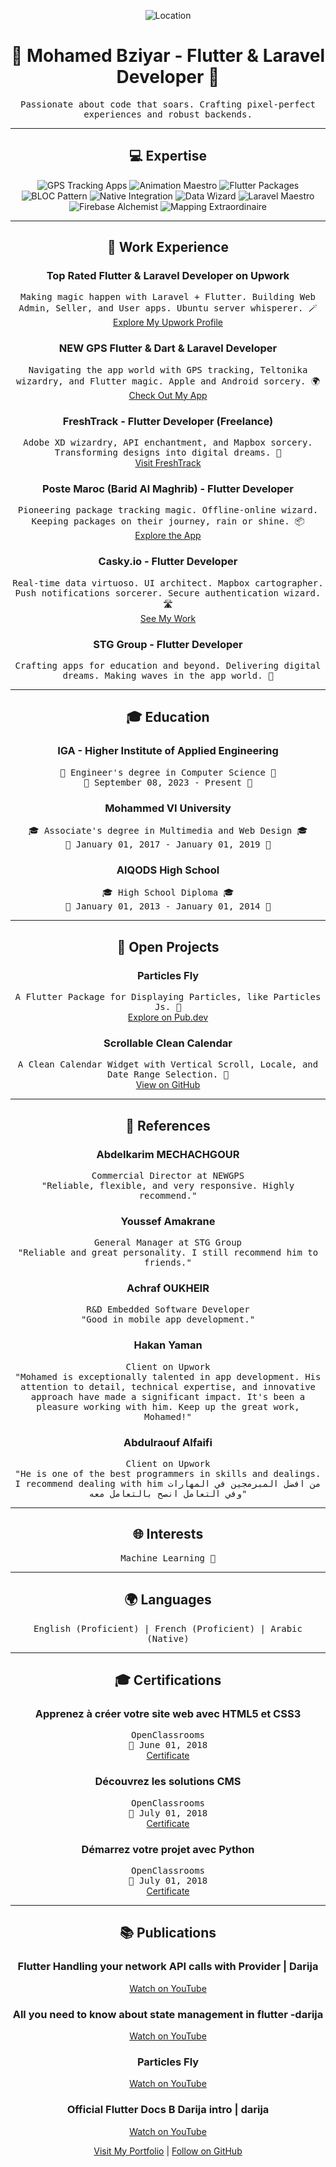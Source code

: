 <p align="center">
  <img src="https://img.shields.io/static/v1?label=Location&message=Casablanca,%20Morocco&color=blue" alt="Location">
</p>

<h1 align="center">🚀 Mohamed Bziyar - Flutter & Laravel Developer 🚀</h1>

<p align="center">
  <samp>Passionate about code that soars. Crafting pixel-perfect experiences and robust backends.</samp>
</p>

<hr>

<h2 align="center">💻 Expertise</h2>

<p align="center">
  <img src="https://img.shields.io/badge/GPS%20Tracking%20Apps-%E2%9C%94-brightgreen" alt="GPS Tracking Apps">
  <img src="https://img.shields.io/badge/Animation%20Maestro-%E2%9C%94-orange" alt="Animation Maestro">
  <img src="https://img.shields.io/badge/Flutter%20Packages-%E2%9C%94-blue" alt="Flutter Packages">
  <img src="https://img.shields.io/badge/BLOC%20Pattern-%E2%9C%94-ff69b4" alt="BLOC Pattern">
  <img src="https://img.shields.io/badge/Native%20Integration-%E2%9C%94-9cf" alt="Native Integration">
  <img src="https://img.shields.io/badge/Data%20Wizard-%E2%9C%94-yellow" alt="Data Wizard">
  <img src="https://img.shields.io/badge/Laravel%20Maestro-%E2%9C%94-red" alt="Laravel Maestro">
  <img src="https://img.shields.io/badge/Firebase%20Alchemist-%E2%9C%94-yellowgreen" alt="Firebase Alchemist">
  <img src="https://img.shields.io/badge/Mapping%20Extraordinaire-%E2%9C%94-blueviolet" alt="Mapping Extraordinaire">
</p>

<hr>

<h2 align="center">🌟 Work Experience</h2>

<h3 align="center">Top Rated Flutter & Laravel Developer on Upwork</h3>

<p align="center">
  <samp>
    Making magic happen with Laravel + Flutter. Building Web Admin, Seller, and User apps. Ubuntu server whisperer. 🪄
  </samp>
  <br>
  <a href="https://www.upwork.com/freelancers/nextsimo">Explore My Upwork Profile</a>
</p>

<h3 align="center">NEW GPS Flutter & Dart & Laravel Developer</h3>

<p align="center">
  <samp>
    Navigating the app world with GPS tracking, Teltonika wizardry, and Flutter magic. Apple and Android sorcery. 🌍
  </samp>
  <br>
  <a href="https://apps.apple.com/ma/app/new-gps/id1558685492">Check Out My App</a>
</p>

<h3 align="center">FreshTrack - Flutter Developer (Freelance)</h3>

<p align="center">
  <samp>
    Adobe XD wizardry, API enchantment, and Mapbox sorcery. Transforming designs into digital dreams. 🚀
  </samp>
  <br>
  <a href="https://www.freshtrack.ma/en">Visit FreshTrack</a>
</p>

<h3 align="center">Poste Maroc (Barid Al Maghrib) - Flutter Developer</h3>

<p align="center">
  <samp>
    Pioneering package tracking magic. Offline-online wizard. Keeping packages on their journey, rain or shine. 📦
  </samp>
  <br>
  <a href="https://play.google.com/store/apps/details?id=app.bam.myamana">Explore the App</a>
</p>

<h3 align="center">Casky.io - Flutter Developer</h3>

<p align="center">
  <samp>
    Real-time data virtuoso. UI architect. Mapbox cartographer. Push notifications sorcerer. Secure authentication wizard. 🛣️
  </samp>
  <br>
  <a href="https://play.google.com/store/apps/developer?id=CASK">See My Work</a>
</p>

<h3 align="center">STG Group - Flutter Developer</h3>

<p align="center">
  <samp>
    Crafting apps for education and beyond. Delivering digital dreams. Making waves in the app world. 🌊
  </samp>
</p>

<hr>

<h2 align="center">🎓 Education</h2>

<h3 align="center">IGA - Higher Institute of Applied Engineering</h3>

<p align="center">
  <samp>🎯 Engineer's degree in Computer Science 🎯</samp>
  <br>
  <samp>📆 September 08, 2023 - Present 📆</samp>
</p>

<h3 align="center">Mohammed VI University</h3>

<p align="center">
  <samp>🎓 Associate's degree in Multimedia and Web Design 🎓</samp>
  <br>
  <samp>📆 January 01, 2017 - January 01, 2019 📆</samp>
</p>

<h3 align="center">AlQODS High School</h3>

<p align="center">
  <samp>🎓 High School Diploma 🎓</samp>
  <br>
  <samp>📆 January 01, 2013 - January 01, 2014 📆</samp>
</p>

<hr>

<h2 align="center">🚀 Open Projects</h2>

<h3 align="center">Particles Fly</h3>

<p align="center">
  <samp>A Flutter Package for Displaying Particles, like Particles Js. 🌌</samp>
  <br>
  <a href="https://pub.dev/packages/particles_fly">Explore on Pub.dev</a>
</p>

<h3 align="center">Scrollable Clean Calendar</h3>

<p align="center">
  <samp>A Clean Calendar Widget with Vertical Scroll, Locale, and Date Range Selection. 📅</samp>
  <br>
  <a href="https://github.com/nextsimo/scrollable_clean_calendar/tree/master">View on GitHub</a>
</p>

<hr>

<h2 align="center">📢 References</h2>

<h3 align="center">Abdelkarim MECHACHGOUR</h3>

<p align="center">
  <samp>Commercial Director at NEWGPS</samp>
  <br>
  <samp>"Reliable, flexible, and very responsive. Highly recommend."</samp>
</p>

<h3 align="center">Youssef Amakrane</h3>

<p align="center">
  <samp>General Manager at STG Group</samp>
  <br>
  <samp>"Reliable and great personality. I still recommend him to friends."</samp>
</p>

<h3 align="center">Achraf OUKHEIR</h3>

<p align="center">
  <samp>R&D Embedded Software Developer</samp>
  <br>
  <samp>"Good in mobile app development."</samp>
</p>

<h3 align="center">Hakan Yaman</h3>

<p align="center">
  <samp>Client on Upwork</samp>
  <br>
  <samp>"Mohamed is exceptionally talented in app development. His attention to detail, technical expertise, and innovative approach have made a significant impact. It's been a pleasure working with him. Keep up the great work, Mohamed!"</samp>
</p>

<h3 align="center">Abdulraouf Alfaifi</h3>

<p align="center">
  <samp>Client on Upwork</samp>
  <br>
  <samp>"He is one of the best programmers in skills and dealings. I recommend dealing with him من افضل المبرمجين في المهارات وفي التعامل انصح بالتعامل معه"</samp>
</p>

<hr>

<h2 align="center">🌐 Interests</h2>

<p align="center">
  <samp>Machine Learning 🤖</samp>
</p>

<hr>

<h2 align="center">🌍 Languages</h2>

<p align="center">
  <samp>English (Proficient) | French (Proficient) | Arabic (Native)</samp>
</p>

<hr>

<h2 align="center">🎓 Certifications</h2>

<h3 align="center">Apprenez à créer votre site web avec HTML5 et CSS3</h3>

<p align="center">
  <samp>OpenClassrooms</samp>
  <br>
  <samp>📅 June 01, 2018</samp>
  <br>
  <a href="https://openclassrooms.com/course-certificates/5338736251">Certificate</a>
</p>

<h3 align="center">Découvrez les solutions CMS</h3>

<p align="center">
  <samp>OpenClassrooms</samp>
  <br>
  <samp>📅 July 01, 2018</samp>
  <br>
  <a href="https://openclassrooms.com/course-certificates/2384291603">Certificate</a>
</p>

<h3 align="center">Démarrez votre projet avec Python</h3>

<p align="center">
  <samp>OpenClassrooms</samp>
  <br>
  <samp>📅 July 01, 2018</samp>
  <br>
  <a href="https://openclassrooms.com/en/course-certificates/1615626833">Certificate</a>
</p>

<hr>

<h2 align="center">📚 Publications</h2>

<h3 align="center">Flutter Handling your network API calls with Provider | Darija</h3>

<p align="center">
  <a href="https://www.youtube.com/watch?v=S-4RHa7K-DY">Watch on YouTube</a>
</p>

<h3 align="center">All you need to know about state management in flutter -darija</h3>

<p align="center">
  <a href="https://youtu.be/cn_XkGmvb_o">Watch on YouTube</a>
</p>

<h3 align="center">Particles Fly</h3>

<p align="center">
  <a href="https://www.youtube.com/shorts/0B3WuV9m8_s?feature=share">Watch on YouTube</a>
</p>

<h3 align="center">Official Flutter Docs B Darija intro | darija</h3>

<p align="center">
  <a href="https://youtu.be/0cG53vMDwqk">Watch on YouTube</a>
</p>

<p align="center">
  <a href="https://bziyar.dev/">Visit My Portfolio</a> | <a href="https://github.com/nextsimo">Follow on GitHub</a>
</p>
